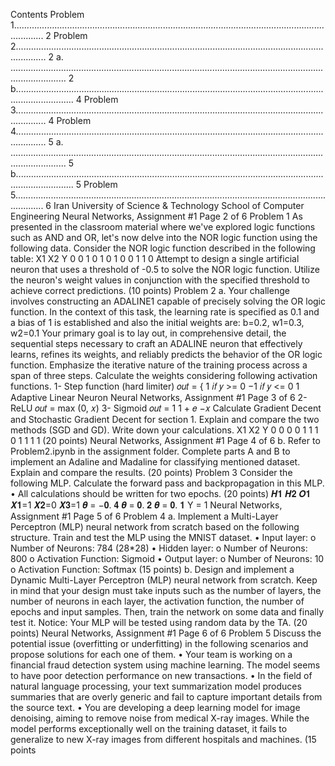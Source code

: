 Contents
Problem 1........................................................................................................................................ 2
Problem 2........................................................................................................................................ 2
a. .................................................................................................................................................. 2
b................................................................................................................................................... 4
Problem 3........................................................................................................................................ 4
Problem 4........................................................................................................................................ 5
a. .................................................................................................................................................. 5
b................................................................................................................................................... 5
Problem 5........................................................................................................................................ 6
Iran University of Science & Technology
School of Computer Engineering 
Neural Networks, Assignment #1
Page 2 of 6
Problem 1
As presented in the classroom material where we've explored logic functions such as AND and 
OR, let's now delve into the NOR logic function using the following data.
Consider the NOR logic function described in the following table:
X1 X2 Y
0 0 1
0 1 0
1 0 0
1 1 0
Attempt to design a single artificial neuron that uses a threshold of -0.5 to solve the NOR logic 
function. Utilize the neuron's weight values in conjunction with the specified threshold to achieve 
correct predictions.
(10 points)
Problem 2
a.
Your challenge involves constructing an ADALINE1
capable of precisely solving the OR logic 
function. In the context of this task, the learning rate is specified as 0.1 and a bias of 1 is established
and also the initial weights are: b=0.2, w1=0.3, w2=0.1
Your primary goal is to lay out, in comprehensive detail, the sequential steps necessary to craft an 
ADALINE neuron that effectively learns, refines its weights, and reliably predicts the behavior of 
the OR logic function. Emphasize the iterative nature of the training process across a span of three
steps. Calculate the weights considering following activation functions.
1- Step function (hard limiter)
𝑜𝑢𝑡 = {
1 𝑖𝑓 𝑦 >= 0
−1 𝑖𝑓 𝑦 <= 0
1 Adaptive Linear Neuron
Neural Networks, Assignment #1
Page 3 of 6
2- ReLU 
 𝑜𝑢𝑡 = max (0, 𝑥)
3- Sigmoid
𝑜𝑢𝑡 =
1
1 + 𝑒
−𝑥
Calculate Gradient Decent and Stochastic Gradient Decent for section 1. Explain and compare the 
two methods (SGD and GD). Write down your calculations.
X1 X2 Y
0 0 0
0 1 1
1 0 1
1 1 1
(20 points)
Neural Networks, Assignment #1
Page 4 of 6
b.
Refer to Problem2.ipynb in the assignment folder. Complete parts A and B to implement an 
Adaline and Madaline for classifying mentioned dataset. Explain and compare the results.
(20 points)
Problem 3
Consider the following MLP. Calculate the forward pass and backpropagation in this MLP.
• All calculations should be written for two epochs.
(20 points)
𝑯𝟏
𝑯𝟐
𝑶𝟏
𝑿𝟏=1
𝑿𝟐=0
𝑿𝟑=1
𝜽 = −𝟎. 𝟒
𝜽 = 𝟎. 𝟐
𝜽 = 𝟎. 𝟏
Y = 1
Neural Networks, Assignment #1
Page 5 of 6
Problem 4
a.
Implement a Multi-Layer Perceptron (MLP) neural network from scratch based on the following 
structure. Train and test the MLP using the MNIST dataset.
• Input layer:
o Number of Neurons: 784 (28*28) 
• Hidden layer:
o Number of Neurons: 800
o Activation Function: Sigmoid
• Output layer:
o Number of Neurons: 10
o Activation Function: Softmax
(15 points)
b.
Design and implement a Dynamic Multi-Layer Perceptron (MLP) neural network from scratch. 
Keep in mind that your design must take inputs such as the number of layers, the number of 
neurons in each layer, the activation function, the number of epochs and input samples. Then, train 
the network on some data and finally test it.
Notice: Your MLP will be tested using random data by the TA.
(20 points)
Neural Networks, Assignment #1
Page 6 of 6
Problem 5
Discuss the potential issue (overfitting or underfitting) in the following scenarios and propose 
solutions for each one of them.
• Your team is working on a financial fraud detection system using machine learning. 
The model seems to have poor detection performance on new transactions.
• In the field of natural language processing, your text summarization model produces 
summaries that are overly generic and fail to capture important details from the source 
text.
• You are developing a deep learning model for image denoising, aiming to remove noise 
from medical X-ray images. While the model performs exceptionally well on the 
training dataset, it fails to generalize to new X-ray images from different hospitals and 
machines.
(15 points
